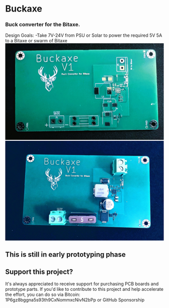# Buckaxe
 ### Buck converter for the Bitaxe.
 Design Goals:
 -Take 7V-24V from PSU or Solar to power the required 5V 5A to a Bitaxe or swarm of Bitaxe
![Buckaxe](https://github.com/BeeEvolved/Buckaxe/blob/main/pic1%20(4).jpg)
![Buckaxe](https://github.com/BeeEvolved/Buckaxe/blob/main/pic1%20(5).jpg)


## This is still in early prototyping phase

## Support this project?

It's always appreciated to receive support for purchasing PCB boards and prototype parts. If you'd like to contribute to this project and help accelerate the effort, you can do so via Bitcoin: 1P6gz8bggna5s93th9CxNommxcNivN2bPp or  GitHub Sponsorship
